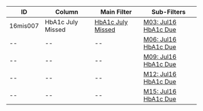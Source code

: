 ID | Column | Main Filter | Sub-Filters | 
-- | ------ | -------| -----------|
16mis007| HbA1c July Missed | [HbA1c July Missed](https://github.com/johnnybender/adastandards2017/blob/master/recommendations/rec001.md) | [M03: Jul16 HbA1c Due](https://github.com/johnnybender/adastandards2017/blob/master/recommendations/rec001.md)| 
-- |-- |-- |[M06: Jul16 HbA1c Due](https://github.com/johnnybender/adastandards2017/blob/master/recommendations/rec001.md)|
-- |-- |-- |[M09: Jul16 HbA1c Due](https://github.com/johnnybender/adastandards2017/blob/master/recommendations/rec001.md)| 
-- |-- |-- |[M12: Jul16 HbA1c Due](https://github.com/johnnybender/adastandards2017/blob/master/recommendations/rec001.md)|
-- |-- |-- |[M15: Jul16 HbA1c Due](https://github.com/johnnybender/adastandards2017/blob/master/recommendations/rec001.md)|
